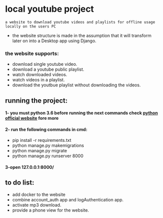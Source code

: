 # local youtube project
`a website to download youtube videos and playlists for offline usage locally on the users PC`

-  the website structure is made in the assumption that it will transform later on into a Desktop app using Django.


### the website supports:
- download single youtube video.
- download a youtube public playlist.
- watch downloaded videos.
- watch videos in a playlist.
- download the youtbue playlist without downloading the videos.


## running the project:
#### 1- you must python 3.6 before running the next commands check [python official website](https://www.python.org/downloads/release/python-360/) fore more

#### 2- run the following commands in cmd:
- pip install -r requirements.txt
- python manage.py makemigrations
- python manage.py migrate
- python manage.py runserver 8000

#### 3-open 127.0.0.1:8000/



## to do list:
- add docker to the website
- combine account_auth app and logAuthentication app.
- activate mp3 download.
- provide a phone view for the website.
